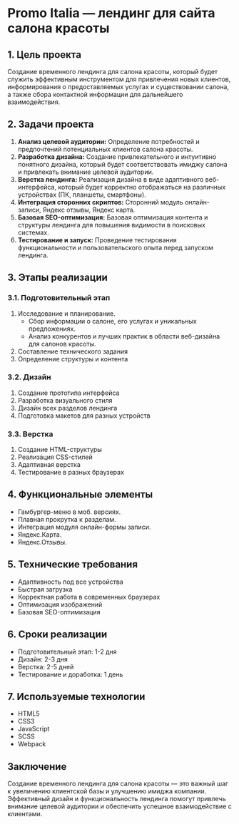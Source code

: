 # Promo Italia — лендинг для сайта салона красоты

## 1. Цель проекта

Создание временного лендинга для салона красоты, который будет служить эффективным инструментом для привлечения новых клиентов, информирования о предоставляемых услугах и существовании салона, а также сбора контактной информации для дальнейшего взаимодействия.

## 2. Задачи проекта

1. **Анализ целевой аудитории:** Определение потребностей и предпочтений потенциальных клиентов салона красоты.
2. **Разработка дизайна:** Создание привлекательного и интуитивно понятного дизайна, который будет соответствовать имиджу салона и привлекать внимание целевой аудитории.
3. **Верстка лендинга:** Реализация дизайна в виде адаптивного веб-интерфейса, который будет корректно отображаться на различных устройствах (ПК, планшеты, смартфоны).
4. **Интеграция сторонних скриптов:** Сторонний модуль онлайн-записи, Яндекс отзывы, Яндекс карта.
5. **Базовая SEO-оптимизация:** Базовая оптимизация контента и структуры лендинга для повышения видимости в поисковых системах.
6. **Тестирование и запуск:** Проведение тестирования функциональности и пользовательского опыта перед запуском лендинга.

## 3. Этапы реализации

### 3.1. Подготовительный этап

1. Исследование и планирование.
    - Сбор информации о салоне, его услугах и уникальных предложениях.
    - Анализ конкурентов и лучших практик в области веб-дизайна для салонов красоты.
2. Составление технического задания
3. Определение структуры и контента

### 3.2. Дизайн

1. Создание прототипа интерфейса
2. Разработка визуального стиля
3. Дизайн всех разделов лендинга
4. Подготовка макетов для разных устройств

### 3.3. Верстка

1. Создание HTML-структуры
2. Реализация CSS-стилей
3. Адаптивная верстка
4. Тестирование в разных браузерах

## 4. Функциональные элементы

- Гамбургер-меню в моб. версиях.
- Плавная прокрутка к разделам.
- Интеграция модуля онлайн-формы записи.
- Яндекс.Карта.
- Яндекс.Отзывы.

## 5. Технические требования

- Адаптивность под все устройства
- Быстрая загрузка
- Корректная работа в современных браузерах
- Оптимизация изображений
- Базовая SEO-оптимизация

## 6. Сроки реализации

- Подготовительный этап: 1-2 дня
- Дизайн: 2-3 дня
- Верстка: 2-5 дней
- Тестирование и доработка: 1 день

## 7. Используемые технологии

- HTML5
- CSS3
- JavaScript
- SCSS
- Webpack

## Заключение

Создание временного лендинга для салона красоты — это важный шаг к увеличению клиентской базы и улучшению имиджа компании. Эффективный дизайн и функциональность лендинга помогут привлечь внимание целевой аудитории и обеспечить успешное взаимодействие с клиентами.